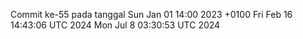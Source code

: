 Commit ke-55 pada tanggal Sun Jan 01 14:00 2023 +0100
Fri Feb 16 14:43:06 UTC 2024
Mon Jul  8 03:30:53 UTC 2024
